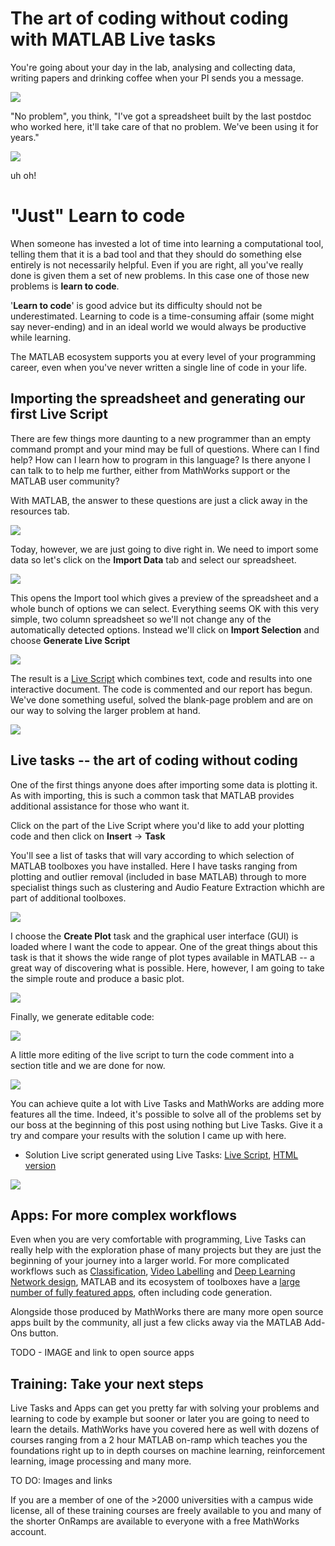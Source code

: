 # The art of coding without coding with MATLAB Live tasks

You're going about your day in the lab, analysing and collecting data, writing papers and drinking coffee when your PI sends you a message.

![](./yourtask.png)

"No problem", you think, "I've got a spreadsheet built by the last postdoc who worked here, it'll take care of that no problem. We've been using it for years."

![](./task_rules.PNG)

uh oh!

# "Just" Learn to code

When someone has invested a lot of time into learning a computational tool, telling them that it is a bad tool and that they should do something else entirely is not necessarily helpful.  Even if you are right, all you've really done is given them a set of new problems.  In this case one of those new problems is **learn to code**.  

'**Learn to code**' is good advice but its difficulty should not be underestimated.  Learning to code is a time-consuming affair (some might say never-ending) and in an ideal world we would always be productive while learning.  

The MATLAB ecosystem supports you at every level of your programming career, even when you've never written a single line of code in your life. 

## Importing the spreadsheet and generating our first Live Script

There are few things more daunting to a new programmer than an empty command prompt and your mind may be full of questions.  Where can I find help?  How can I learn how to program in this language?  Is there anyone I can talk to to help me further, either from MathWorks support or the MATLAB user community?  

With MATLAB, the answer to these questions are just a click away in the resources tab.

![](./resources.PNG)

Today, however, we are just going to dive right in.  We need to import some data so let's click on the **Import Data** tab and select our spreadsheet.

![](./desktop.png)

This opens the Import tool which gives a preview of the spreadsheet and a whole bunch of options we can select.  Everything seems OK with this very simple, two column spreadsheet so we'll not change any of the automatically detected options.  Instead we'll click on **Import Selection** and choose **Generate Live Script**

![](./livescript_select.gif)

The result is a [Live Script](https://uk.mathworks.com/help/matlab/live-scripts-and-functions.html) which combines text, code and results into one interactive document.  The code is commented and our report has begun.  We've done something useful, solved the blank-page problem and are on our way to solving the larger problem at hand.

![](./live_script.PNG)

## Live tasks -- the art of coding without coding

One of the first things anyone does after importing some data is plotting it.  As with importing, this is such a common task that MATLAB provides additional assistance for those who want it.

Click on the part of the Live Script where you'd like to add your plotting code and then click on **Insert** -> **Task**

You'll see a list of tasks that will vary according to which selection of MATLAB toolboxes you have installed.  Here I have tasks ranging from plotting and outlier removal (included in base MATLAB) through to more specialist things such as clustering and Audio Feature Extraction whichh are part of additional toolboxes. 

![](./plot_task.gif)

I choose the **Create Plot** task and the graphical user interface (GUI) is loaded where I want the code to appear.  One of the great things about this task is that it shows the wide range of plot types available in MATLAB -- a great way of discovering what is possible.  Here, however, I am going to take the simple route and produce a basic plot.

![](./create_plot.gif)

Finally, we generate editable code:

![](./code_generate.gif)

A little more editing of the live script to turn the code comment into a section title and we are done for now.

![](./final_plot.PNG)

You can achieve quite a lot with Live Tasks and MathWorks are adding more features all the time.  Indeed, it's possible to solve all of the problems set by our boss at the beginning of this post using nothing but Live Tasks.  Give it a try and compare your results with the solution I came up with here.

* Solution Live script generated using Live Tasks: [Live Script](./live_tasks.mlx), [HTML version](./live_tasks.html)

![](./example_tasks.PNG)

## Apps: For more complex workflows

Even when you are very comfortable with programming, Live Tasks can really help with the exploration phase of many projects but they are just the beginning of your journey into a larger world. For more complicated workflows such as [Classification](https://uk.mathworks.com/help/stats/classificationlearner-app.html), [Video Labelling](https://uk.mathworks.com/help/vision/ref/videolabeler-app.html) and [Deep Learning Network design](https://uk.mathworks.com/help/deeplearning/ref/deepnetworkdesigner-app.html), MATLAB and its ecosystem of toolboxes have a [large number of fully featured apps](https://uk.mathworks.com/help/referencelist.html?type=app), often including code generation. 

Alongside those produced by MathWorks there are many more open source apps built by the community, all just a few clicks away via the MATLAB Add-Ons button.

TODO - IMAGE and link to open source apps

## Training: Take your next steps

Live Tasks and Apps can get you pretty far with solving your problems and learning to code by example but sooner or later you are going to need to learn the details.  MathWorks have you covered here as well with dozens of courses ranging from a 2 hour MATLAB on-ramp which teaches you the foundations right up to in depth courses on machine learning, reinforcement learning, image processing and many more.

TO DO: Images and links

If you are a member of one of the >2000 universities with a campus wide license, all of these training courses are freely available to you and many of the shorter OnRamps are available to everyone with a free MathWorks account. 
